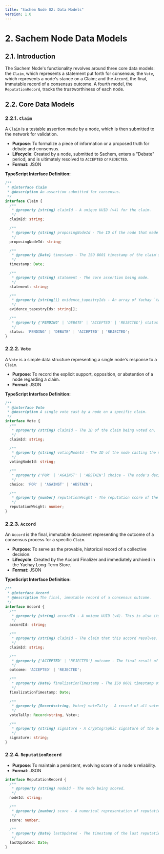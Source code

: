 ```yaml
---
title: "Sachem Node 02: Data Models"
version: 1.0
---
```


# **2. Sachem Node Data Models**

## 2.1. Introduction

The Sachem Node's functionality revolves around three core data models: the `Claim`, which represents a statement put forth for consensus; the `Vote`, which represents a node's stance on a Claim; and the `Accord`, the final, immutable record of a consensus outcome. A fourth model, the `ReputationRecord`, tracks the trustworthiness of each node.

## 2.2. Core Data Models

### 2.2.1. `Claim`

A `Claim` is a testable assertion made by a node, which is then submitted to the network for validation.

-   **Purpose**: To formalize a piece of information or a proposed truth for debate and consensus.
-   **Lifecycle**: Created by a node, submitted to Sachem, enters a "Debate" period, and is ultimately resolved to `ACCEPTED` or `REJECTED`.
-   **Format**: JSON

**TypeScript Interface Definition:**

```typescript
/**
 * @interface Claim
 * @description An assertion submitted for consensus.
 */
interface Claim {
  /**
   * @property {string} claimId - A unique UUID (v4) for the claim.
   */
  claimId: string;

  /**
   * @property {string} proposingNodeId - The ID of the node that made the claim.
   */
  proposingNodeId: string;

  /**
   * @property {Date} timestamp - The ISO 8601 timestamp of the claim's proposal.
   */
  timestamp: Date;

  /**
   * @property {string} statement - The core assertion being made.
   */
  statement: string;

  /**
   * @property {string[]} evidence_tapestryIds - An array of Yachay `tapestryId`s that support this claim.
   */
  evidence_tapestryIds: string[];

  /**
   * @property {'PENDING' | 'DEBATE' | 'ACCEPTED' | 'REJECTED'} status - The current state of the claim.
   */
  status: 'PENDING' | 'DEBATE' | 'ACCEPTED' | 'REJECTED';
}
```

### 2.2.2. `Vote`

A `Vote` is a simple data structure representing a single node's response to a `Claim`.

-   **Purpose**: To record the explicit support, opposition, or abstention of a node regarding a claim.
-   **Format**: JSON

**TypeScript Interface Definition:**

```typescript
/**
 * @interface Vote
 * @description A single vote cast by a node on a specific claim.
 */
interface Vote {
  /**
   * @property {string} claimId - The ID of the claim being voted on.
   */
  claimId: string;

  /**
   * @property {string} votingNodeId - The ID of the node casting the vote.
   */
  votingNodeId: string;

  /**
   * @property {'FOR' | 'AGAINST' | 'ABSTAIN'} choice - The node's decision.
   */
  choice: 'FOR' | 'AGAINST' | 'ABSTAIN';

  /**
   * @property {number} reputationWeight - The reputation score of the voting node at the time the vote was cast.
   */
  reputationWeight: number;
}
```

### 2.2.3. `Accord`

An `Accord` is the final, immutable document representing the outcome of a consensus process for a specific `Claim`.

-   **Purpose**: To serve as the provable, historical record of a collective decision.
-   **Lifecycle**: Created by the Accord Finalizer and immediately archived in the Yachay Long-Term Store.
-   **Format**: JSON

**TypeScript Interface Definition:**

```typescript
/**
 * @interface Accord
 * @description The final, immutable record of a consensus outcome.
 */
interface Accord {
  /**
   * @property {string} accordId - A unique UUID (v4). This is also its `tapestryId` in Yachay.
   */
  accordId: string;

  /**
   * @property {string} claimId - The claim that this accord resolves.
   */
  claimId: string;

  /**
   * @property {'ACCEPTED' | 'REJECTED'} outcome - The final result of the vote.
   */
  outcome: 'ACCEPTED' | 'REJECTED';

  /**
   * @property {Date} finalizationTimestamp - The ISO 8601 timestamp of when the accord was finalized.
   */
  finalizationTimestamp: Date;
  
  /**
   * @property {Record<string, Vote>} voteTally - A record of all votes cast.
   */
  voteTally: Record<string, Vote>;

  /**
   * @property {string} signature - A cryptographic signature of the accord's content to ensure immutability.
   */
  signature: string;
}
```
### 2.2.4. `ReputationRecord`

- **Purpose**: To maintain a persistent, evolving score of a node's reliability.
- **Format**: JSON

```typescript
interface ReputationRecord {
  /**
   * @property {string} nodeId - The node being scored.
   */
  nodeId: string;

  /**
   * @property {number} score - A numerical representation of reputation (e.g., 0 to 1).
   */
  score: number;

  /**
   * @property {Date} lastUpdated - The timestamp of the last reputation change.
   */
  lastUpdated: Date;
}
``` 